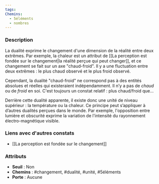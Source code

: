 ```yaml
---
tags: 
Chemins:
  - 5éléments
  - nombres
---
```

### Description
La dualité exprime le changement d'une dimension de la réalité entre deux extrêmes. Par exemple, la chaleur est un attribut de [[La perception est fondée sur le changement|la réalité perçue qui peut changer]], et ce changement se fait sur un axe "chaud-froid". Il y a une fluctuation entre deux extrêmes : le plus chaud observé et le plus froid observé.

Cependant, la dualité "chaud-froid" ne correspond pas à des entités absolues et réelles qui existeraient indépendamment. Il n’y a pas de *chaud* ou de *froid* en soi. C'est toujours un constat relatif : plus chaud/froid que...

Derrière cette dualité apparente, il existe donc une unité de niveau supérieur : la température ou la chaleur. Ce principe peut s’appliquer à d’autres dualités perçues dans le monde. Par exemple, l'opposition entre lumière et obscurité exprime la variation de l'intensité du rayonnement électro-magnétique visible.

### Liens avec d'autres constats

- [[La perception est fondée sur le changement]]

### Attributs

- **Seuil** : Non
- **Chemins** : #changement, #dualité, #unité, #5éléments 
- **Porte** : Aucune